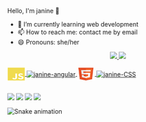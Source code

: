 Hello, I'm janine 👋

- 🌱 I’m currently learning web development
- 📫 How to reach me: contact me by email
- 😄 Pronouns: she/her


<div align="center">
  <a href="https://github.com/janinealves04">
  <img height="180em" src="https://github-readme-stats.vercel.app/api?username=janinealves04&show_icons=true&theme=dracula&include_all_commits=true&count_private=true"/>
  <img height="180em" src="https://github-readme-stats.vercel.app/api/top-langs/?username=janinealves04&layout=compact&langs_count=7&theme=dracula"/>
</div>
  
  
<div style="display: inline_block"><br>
  <img align="center" alt="janine-Js" height="30" width="40" src= "https://raw.githubusercontent.com/devicons/devicon/master/icons/javascript/javascript-plain.svg">
  <img align="center" alt="janine-angular" height="30" width="40" src= "https://cdn.jsdelivr.net/gh/devicons/devicon/icons/angularjs/angularjs-original.svg">
  <img align="center" alt="janine-HTML" height="30" width="40" src= "https://raw.githubusercontent.com/devicons/devicon/master/icons/html5/html5-original.svg">
  <img align="center" alt="janine-CSS" height="30" width="40" src= "https://cdn.jsdelivr.net/gh/devicons/devicon/icons/css3/css3-original.svg">
</div>
  
  ##
 
<div> 
  <a href="https://instagram.com/janinealves.s" target="_blank"><img src="https://img.shields.io/badge/-Instagram-%23E4405F?style=for-the-badge&logo=instagram&logoColor=white" target="_blank"></a>
 <a href="" target="_blank"><img src="https://img.shields.io/badge/Discord-7289DA?style=for-the-badge&logo=discord&logoColor=white" target="_blank"></a> 
  <a href = "mailto:janinealves.s@outlook.com"><img src="https://img.shields.io/badge/-Gmail-%23333?style=for-the-badge&logo=gmail&logoColor=white" target="_blank"></a>
  <a href="https://www.linkedin.com/in/janinealves04" target="_blank"><img src="https://img.shields.io/badge/-LinkedIn-%230077B5?style=for-the-badge&logo=linkedin&logoColor=white" target="_blank"></a> 
 
  ![Snake animation](https://github.com/janinealves04/janinealves04/blob/output/github-contribution-grid-snake.svg)
 
</div>
